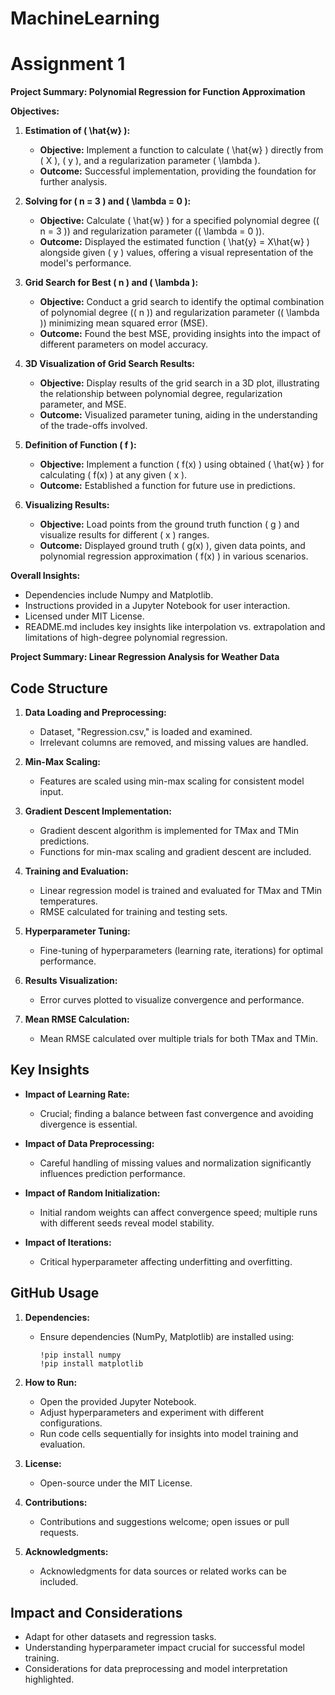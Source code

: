 # MachineLearning

# Assignment 1
**Project Summary: Polynomial Regression for Function Approximation**

**Objectives:**

1. **Estimation of \( \hat{w} \):**
   - **Objective:** Implement a function to calculate \( \hat{w} \) directly from \( X \), \( y \), and a regularization parameter \( \lambda \).
   - **Outcome:** Successful implementation, providing the foundation for further analysis.

2. **Solving for \( n = 3 \) and \( \lambda = 0 \):**
   - **Objective:** Calculate \( \hat{w} \) for a specified polynomial degree (\( n = 3 \)) and regularization parameter (\( \lambda = 0 \)).
   - **Outcome:** Displayed the estimated function \( \hat{y} = X\hat{w} \) alongside given \( y \) values, offering a visual representation of the model's performance.

3. **Grid Search for Best \( n \) and \( \lambda \):**
   - **Objective:** Conduct a grid search to identify the optimal combination of polynomial degree (\( n \)) and regularization parameter (\( \lambda \)) minimizing mean squared error (MSE).
   - **Outcome:** Found the best MSE, providing insights into the impact of different parameters on model accuracy.

4. **3D Visualization of Grid Search Results:**
   - **Objective:** Display results of the grid search in a 3D plot, illustrating the relationship between polynomial degree, regularization parameter, and MSE.
   - **Outcome:** Visualized parameter tuning, aiding in the understanding of the trade-offs involved.

5. **Definition of Function \( f \):**
   - **Objective:** Implement a function \( f(x) \) using obtained \( \hat{w} \) for calculating \( f(x) \) at any given \( x \).
   - **Outcome:** Established a function for future use in predictions.

6. **Visualizing Results:**
   - **Objective:** Load points from the ground truth function \( g \) and visualize results for different \( x \) ranges.
   - **Outcome:** Displayed ground truth \( g(x) \), given data points, and polynomial regression approximation \( f(x) \) in various scenarios.

**Overall Insights:**
   - Dependencies include Numpy and Matplotlib.
   - Instructions provided in a Jupyter Notebook for user interaction.
   - Licensed under MIT License.
   - README.md includes key insights like interpolation vs. extrapolation and limitations of high-degree polynomial regression.

**Project Summary: Linear Regression Analysis for Weather Data**

## Code Structure

1. **Data Loading and Preprocessing:**
   - Dataset, "Regression.csv," is loaded and examined.
   - Irrelevant columns are removed, and missing values are handled.

2. **Min-Max Scaling:**
   - Features are scaled using min-max scaling for consistent model input.

3. **Gradient Descent Implementation:**
   - Gradient descent algorithm is implemented for TMax and TMin predictions.
   - Functions for min-max scaling and gradient descent are included.

4. **Training and Evaluation:**
   - Linear regression model is trained and evaluated for TMax and TMin temperatures.
   - RMSE calculated for training and testing sets.

5. **Hyperparameter Tuning:**
   - Fine-tuning of hyperparameters (learning rate, iterations) for optimal performance.

6. **Results Visualization:**
   - Error curves plotted to visualize convergence and performance.

7. **Mean RMSE Calculation:**
   - Mean RMSE calculated over multiple trials for both TMax and TMin.

## Key Insights

- **Impact of Learning Rate:**
  - Crucial; finding a balance between fast convergence and avoiding divergence is essential.

- **Impact of Data Preprocessing:**
  - Careful handling of missing values and normalization significantly influences prediction performance.

- **Impact of Random Initialization:**
  - Initial random weights can affect convergence speed; multiple runs with different seeds reveal model stability.

- **Impact of Iterations:**
  - Critical hyperparameter affecting underfitting and overfitting.

## GitHub Usage

1. **Dependencies:**
   - Ensure dependencies (NumPy, Matplotlib) are installed using:
     ```
     !pip install numpy
     !pip install matplotlib
     ```

2. **How to Run:**
   - Open the provided Jupyter Notebook.
   - Adjust hyperparameters and experiment with different configurations.
   - Run code cells sequentially for insights into model training and evaluation.

3. **License:**
   - Open-source under the MIT License.

4. **Contributions:**
   - Contributions and suggestions welcome; open issues or pull requests.

5. **Acknowledgments:**
   - Acknowledgments for data sources or related works can be included.

## Impact and Considerations

- Adapt for other datasets and regression tasks.
- Understanding hyperparameter impact crucial for successful model training.
- Considerations for data preprocessing and model interpretation highlighted.
